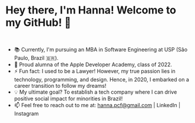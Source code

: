 # Hey there, I'm Hanna! Welcome to my GitHub! 🚀
<code><br></code>

- 📚 Currently, I'm pursuing an MBA in Software Engineering at USP (São Paulo, Brazil 🇧🇷).
- 🍎 Proud alumna of the Apple Developer Academy, class of 2022.
- ⚡ Fun fact: I used to be a Lawyer! However, my true passion lies in technology, programming, and design. Hence, in 2020, I embarked on a career transition to follow my dreams!
- 💡 My ultimate goal? To establish a tech company where I can drive positive social impact for minorities in Brazil!
- 📫 Feel free to reach out to me at: hanna.pcf@gmail.com | LinkedIn | Instagram
<code><br></code>
